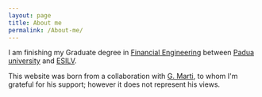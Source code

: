 ```yaml
---
layout: page
title: About me
permalink: /About-me/
---
```


I am finishing my Graduate degree in [Financial Engineering](https://apply.unipd.it/courses/course/23-mathematical-engineering--study-track-financial-engineering) between [Padua university](https://www.unipd.it/) and [ESILV](https://www.esilv.fr/).

This website was born from a collaboration with [G. Marti](https://www.linkedin.com/in/gautier-marti-344b565a/), to whom I'm grateful for his support; however it does not represent his views.